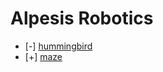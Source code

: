 
Alpesis Robotics
==============================================================================

- [-] [hummingbird](https://github.com/alpesis-robotics/hummingbird)
- [+] [maze](https://github.com/alpesis-robotics/maze)
